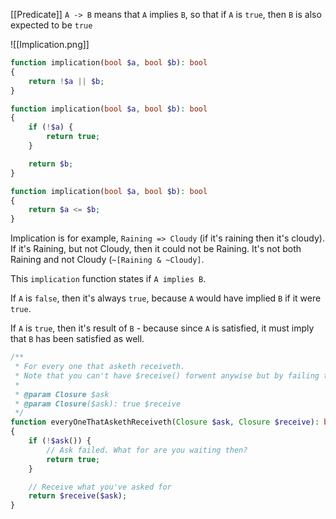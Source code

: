 [[Predicate]] `A -> B` means that `A` implies `B`, 
so that if `A` is `true`, then `B` is also expected to be `true`


![[Implication.png]]

```php
function implication(bool $a, bool $b): bool
{
    return !$a || $b;
}

function implication(bool $a, bool $b): bool
{
    if (!$a) {
        return true;
    }

    return $b;
}

function implication(bool $a, bool $b): bool
{
    return $a <= $b;
}
```

Implication is for example, `Raining => Cloudy` (if it's raining then it's cloudy).
If it's Raining, but not Cloudy, then it could not be Raining. 
It's not both Raining and not Cloudy (`~[Raining & ~Cloudy]`.

This `implication` function states if `A implies B`.

If `A` is `false`, then it's always `true`, because `A` would have implied `B` if it were `true`.

If `A` is `true`, then it's result of `B` - because since `A` is satisfied, it must imply that `B` has been satisfied as well.

```php
/**
 * For every one that asketh receiveth.
 * Note that you can't have $receive() forwent anywise but by failing to ask.
 *
 * @param Closure $ask
 * @param Closure($ask): true $receive
 */
function everyOneThatAskethReceiveth(Closure $ask, Closure $receive): bool
{
    if (!$ask()) {
        // Ask failed. What for are you waiting then?
        return true;
    }

    // Receive what you've asked for
    return $receive($ask);
}
```

